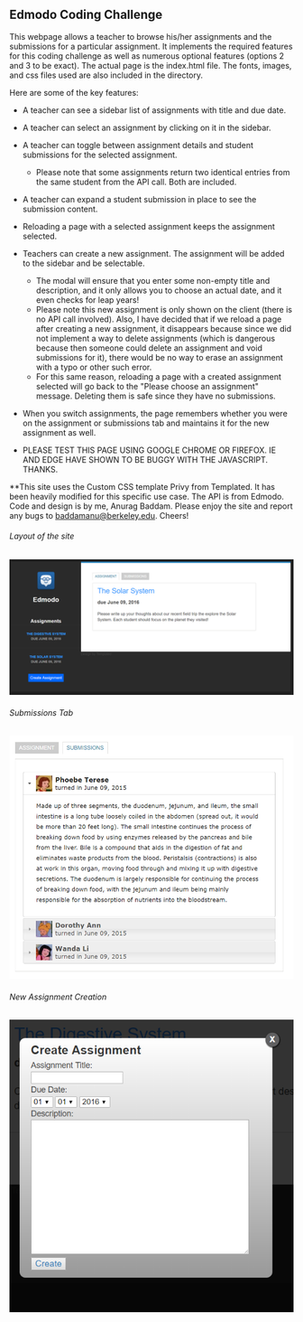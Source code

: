 **Edmodo Coding Challenge**
---------------------

This webpage allows a teacher to browse his/her assignments and the submissions for a particular assignment. It implements the 
required features for this coding challenge as well as numerous optional features (options 2 and 3 to be exact). The actual page is
the index.html file. The fonts, images, and css files used are also included in the directory.

Here are some of the key features:
* A teacher can see a sidebar list of assignments with title and due date.

* A teacher can select an assignment by clicking on it in the sidebar.

* A teacher can toggle between assignment details and student submissions for the selected assignment.
    * Please note that some assignments return two identical entries from the same student from the API call. Both are included.
* A teacher can expand a student submission in place to see the submission content.

* Reloading a page with a selected assignment keeps the assignment selected.

* Teachers can create a new assignment. The assignment will be added to the sidebar and be selectable.
    * The modal will ensure that you enter some non-empty title and description, and it only allows you to choose an actual date, and
      it even checks for leap years!
    * Please note this new assignment is only shown on the client (there is no API call involved). Also, I have decided that
      if we reload a page after creating a new assignment, it disappears because since we did not implement a way to delete assignments
      (which is dangerous because then someone could delete an assignment and void submissions for it), there would be no way to erase
      an assignment with a typo or other such error.
    * For this same reason, reloading a page with a created assignment selected will go back to the "Please choose an assignment" 
      message. Deleting them is safe since they have no submissions.  
* When you switch assignments, the page remembers whether you were on the assignment or submissions tab and maintains it for the 
  new assignment as well.
* PLEASE TEST THIS PAGE USING GOOGLE CHROME OR FIREFOX. IE AND EDGE HAVE SHOWN TO BE BUGGY WITH THE JAVASCRIPT. THANKS.

**This site uses the Custom CSS template Privy from Templated. It has been heavily modified for this specific use case. The API is from
  Edmodo. Code and design is by me, Anurag Baddam. Please enjoy the site and report any bugs to baddamanu@berkeley.edu. Cheers!
 
###### Layout of the site
![Layout of the site](images/site_overview.PNG)

###### Submissions Tab
![Submissions](images/submissions.PNG)

###### New Assignment Creation
![New Assignment](images/new_assignment.PNG)
